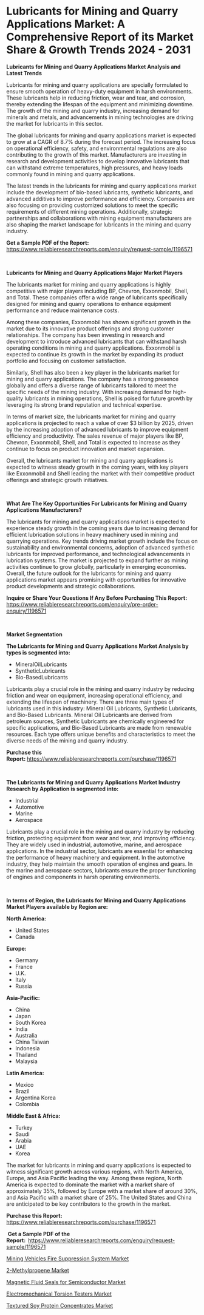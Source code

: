 <p><h1>Lubricants for Mining and Quarry Applications Market: A Comprehensive Report of its Market Share & Growth Trends 2024 - 2031</h1></p><p><strong>Lubricants for Mining and Quarry Applications Market Analysis and Latest Trends</strong></p>
<p><p>Lubricants for mining and quarry applications are specially formulated to ensure smooth operation of heavy-duty equipment in harsh environments. These lubricants help in reducing friction, wear and tear, and corrosion, thereby extending the lifespan of the equipment and minimizing downtime. The growth of the mining and quarry industry, increasing demand for minerals and metals, and advancements in mining technologies are driving the market for lubricants in this sector.</p><p>The global lubricants for mining and quarry applications market is expected to grow at a CAGR of 8.7% during the forecast period. The increasing focus on operational efficiency, safety, and environmental regulations are also contributing to the growth of this market. Manufacturers are investing in research and development activities to develop innovative lubricants that can withstand extreme temperatures, high pressures, and heavy loads commonly found in mining and quarry applications.</p><p>The latest trends in the lubricants for mining and quarry applications market include the development of bio-based lubricants, synthetic lubricants, and advanced additives to improve performance and efficiency. Companies are also focusing on providing customized solutions to meet the specific requirements of different mining operations. Additionally, strategic partnerships and collaborations with mining equipment manufacturers are also shaping the market landscape for lubricants in the mining and quarry industry.</p></p>
<p><strong>Get a Sample PDF of the Report:&nbsp;</strong> <a href="https://www.reliableresearchreports.com/enquiry/request-sample/1196571">https://www.reliableresearchreports.com/enquiry/request-sample/1196571</a></p>
<p>&nbsp;</p>
<p><strong>Lubricants for Mining and Quarry Applications Major Market Players</strong></p>
<p><p>The lubricants market for mining and quarry applications is highly competitive with major players including BP, Chevron, Exxonmobil, Shell, and Total. These companies offer a wide range of lubricants specifically designed for mining and quarry operations to enhance equipment performance and reduce maintenance costs.</p><p>Among these companies, Exxonmobil has shown significant growth in the market due to its innovative product offerings and strong customer relationships. The company has been investing in research and development to introduce advanced lubricants that can withstand harsh operating conditions in mining and quarry applications. Exxonmobil is expected to continue its growth in the market by expanding its product portfolio and focusing on customer satisfaction.</p><p>Similarly, Shell has also been a key player in the lubricants market for mining and quarry applications. The company has a strong presence globally and offers a diverse range of lubricants tailored to meet the specific needs of the mining industry. With increasing demand for high-quality lubricants in mining operations, Shell is poised for future growth by leveraging its strong brand reputation and technical expertise.</p><p>In terms of market size, the lubricants market for mining and quarry applications is projected to reach a value of over $3 billion by 2025, driven by the increasing adoption of advanced lubricants to improve equipment efficiency and productivity. The sales revenue of major players like BP, Chevron, Exxonmobil, Shell, and Total is expected to increase as they continue to focus on product innovation and market expansion.</p><p>Overall, the lubricants market for mining and quarry applications is expected to witness steady growth in the coming years, with key players like Exxonmobil and Shell leading the market with their competitive product offerings and strategic growth initiatives.</p></p>
<p>&nbsp;</p>
<p><strong>What Are The Key Opportunities For Lubricants for Mining and Quarry Applications Manufacturers?</strong></p>
<p><p>The lubricants for mining and quarry applications market is expected to experience steady growth in the coming years due to increasing demand for efficient lubrication solutions in heavy machinery used in mining and quarrying operations. Key trends driving market growth include the focus on sustainability and environmental concerns, adoption of advanced synthetic lubricants for improved performance, and technological advancements in lubrication systems. The market is projected to expand further as mining activities continue to grow globally, particularly in emerging economies. Overall, the future outlook for the lubricants for mining and quarry applications market appears promising with opportunities for innovative product developments and strategic collaborations.</p></p>
<p><strong>Inquire or Share Your Questions If Any Before Purchasing This Report:</strong> <a href="https://www.reliableresearchreports.com/enquiry/pre-order-enquiry/1196571">https://www.reliableresearchreports.com/enquiry/pre-order-enquiry/1196571</a></p>
<p>&nbsp;</p>
<p><strong>Market Segmentation</strong></p>
<p><strong>The Lubricants for Mining and Quarry Applications Market Analysis by types is segmented into:</strong></p>
<p><ul><li>MineralOilLubricants</li><li>SyntheticLubricants</li><li>Bio-BasedLubricants</li></ul></p>
<p><p>Lubricants play a crucial role in the mining and quarry industry by reducing friction and wear on equipment, increasing operational efficiency, and extending the lifespan of machinery. There are three main types of lubricants used in this industry: Mineral Oil Lubricants, Synthetic Lubricants, and Bio-Based Lubricants. Mineral Oil Lubricants are derived from petroleum sources, Synthetic Lubricants are chemically engineered for specific applications, and Bio-Based Lubricants are made from renewable resources. Each type offers unique benefits and characteristics to meet the diverse needs of the mining and quarry industry.</p></p>
<p><strong>Purchase this Report:&nbsp;</strong><a href="https://www.reliableresearchreports.com/purchase/1196571">https://www.reliableresearchreports.com/purchase/1196571</a></p>
<p>&nbsp;</p>
<p><strong>The Lubricants for Mining and Quarry Applications Market Industry Research by Application is segmented into:</strong></p>
<p><ul><li>Industrial</li><li>Automotive</li><li>Marine</li><li>Aerospace</li></ul></p>
<p><p>Lubricants play a crucial role in the mining and quarry industry by reducing friction, protecting equipment from wear and tear, and improving efficiency. They are widely used in industrial, automotive, marine, and aerospace applications. In the industrial sector, lubricants are essential for enhancing the performance of heavy machinery and equipment. In the automotive industry, they help maintain the smooth operation of engines and gears. In the marine and aerospace sectors, lubricants ensure the proper functioning of engines and components in harsh operating environments.</p></p>
<p>&nbsp;</p>
<p><strong>In terms of Region, the Lubricants for Mining and Quarry Applications Market Players available by Region are:</strong></p>
<p>
    <p> <strong> North America: </strong>
        <ul>
            <li>United States</li>
            <li>Canada</li>
        </ul>
        </p> 
    <p> <strong> Europe: </strong>
        <ul>
            <li>Germany</li>
            <li>France</li>
            <li>U.K.</li>
            <li>Italy</li>
            <li>Russia</li>
        </ul>
        </p> 
    <p> <strong> Asia-Pacific: </strong>
        <ul>
            <li>China</li>
            <li>Japan</li>
            <li>South Korea</li>
            <li>India</li>
            <li>Australia</li>
            <li>China Taiwan</li>
            <li>Indonesia</li>
            <li>Thailand</li>
            <li>Malaysia</li>
        </ul>
        </p> 
    <p> <strong> Latin America: </strong>
        <ul>
            <li>Mexico</li>
            <li>Brazil</li>
            <li>Argentina Korea</li>
            <li>Colombia</li>
        </ul>
        </p> 
    <p> <strong> Middle East & Africa: </strong>
        <ul>
            <li>Turkey</li>
            <li>Saudi</li>
            <li>Arabia</li>
            <li>UAE</li>
            <li>Korea</li>
        </ul>
    </p>
    </p>
<p><p>The market for lubricants in mining and quarry applications is expected to witness significant growth across various regions, with North America, Europe, and Asia Pacific leading the way. Among these regions, North America is expected to dominate the market with a market share of approximately 35%, followed by Europe with a market share of around 30%, and Asia Pacific with a market share of 25%. The United States and China are anticipated to be key contributors to the growth in the market.</p></p>
<p><strong>Purchase this Report: </strong><a href="https://www.reliableresearchreports.com/purchase/1196571">https://www.reliableresearchreports.com/purchase/1196571</a></p>
<p>&nbsp;<strong>Get a Sample PDF of the Report:&nbsp;&nbsp;</strong><a href="https://www.reliableresearchreports.com/enquiry/request-sample/1196571">https://www.reliableresearchreports.com/enquiry/request-sample/1196571</a></p>
<p><strong></strong></p>
<p><p><a href="https://medium.com/@joseramirez66655/mining-vehicles-fire-suppression-system-market-insights-into-market-cagr-market-trends-and-54d8a8937f57">Mining Vehicles Fire Suppression System Market</a></p><p><a href="https://github.com/brenzgnarento/Market-Research-Report-List-1/blob/main/2-methylpropene-market.md">2-Methylpropene Market</a></p><p><a href="https://medium.com/@markuspagac2023/magnetic-fluid-seals-for-semiconductor-market-research-report-its-history-and-forecast-2024-to-cd46ad363610">Magnetic Fluid Seals for Semiconductor Market</a></p><p><a href="https://medium.com/@markuspagac2023/electromechanical-torsion-testers-market-furnishes-information-on-market-share-market-trends-and-7c1c3679f663">Electromechanical Torsion Testers Market</a></p><p><a href="https://github.com/jerrycopelandthomaswsqd8q/Market-Research-Report-List-1/blob/main/textured-soy-protein-concentrates-market.md">Textured Soy Protein Concentrates Market</a></p></p>
